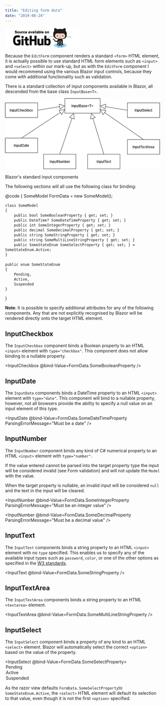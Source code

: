 ```yaml
---
title: "Editing form data"
date: "2019-08-24"
---
```


[![](images/SourceLink.png)](https://github.com/mrpmorris/blazor-university/tree/master/src/Forms/FormInputs)

Because the `EditForm` component renders a standard `<form>` HTML element, it is actually possible to use standard HTML form elements such as `<input>` and `<select>` within our mark-up, but as with the `EditForm` component I would recommend using the various Blazor input controls, because they come with additional functionality such as validation.

There is a standard collection of input components available in Blazor, all descended from the base class `InputBase<T>`.

![](images/InputComponentHierarchy.png)

Blazor's standard input components

The following sections will all use the following class for binding:

@code
{
	SomeModel FormData = new SomeModel();

	class SomeModel
	{
		public bool SomeBooleanProperty { get; set; }
		public DateTime? SomeDateTimeProperty { get; set; }
		public int SomeIntegerProperty { get; set; }
		public decimal SomeDecimalProperty { get; set; }
		public string SomeStringProperty { get; set; }
		public string SomeMultiLineStringProperty { get; set; }
		public SomeStateEnum SomeSelectProperty { get; set; } = SomeStateEnum.Active;
	}

	public enum SomeStateEnum
	{
		Pending,
		Active,
		Suspended
	}
}

**Note**: It is possible to specify additional attributes for any of the following components. Any that are not explicitly recognised by Blazor will be rendered directly onto the target HTML element.

## InputCheckbox

The `InputCheckbox` component binds a Boolean property to an HTML `<input>` element with `type="checkbox"`. This component does not allow binding to a nullable property.

<InputCheckbox @bind-Value=FormData.SomeBooleanProperty />

## InputDate

The `InputDate` components binds a DateTime property to an HTML `<input>` element with `type="date"`. This component will bind to a nullable property, however, not all browsers provide the ability to specify a null value on an input element of this type.

<InputDate @bind-Value=FormData.SomeDateTimeProperty ParsingErrorMessage="Must be a date" />

## InputNumber

The `InputNumber` component binds any kind of C# numerical property to an HTML `<input>` element with `type="number"`.

If the value entered cannot be parsed into the target property type the input will be considered invalid (see Form validation) and will not update the `Model` with the value.

When the target property is nullable, an invalid input will be considered `null` and the text in the input will be cleared.

<InputNumber @bind-Value=FormData.SomeIntegerProperty ParsingErrorMessage="Must be an integer value" />

<InputNumber @bind-Value=FormData.SomeDecimalProperty ParsingErrorMessage="Must be a decimal value" />

## InputText

The `InputText` components binds a string property to an HTML `<input>` element with no `type` specified. This enables us to specify any of the available input types such as `password`, `color`, or one of the other options as specified in the [W3 standards](https://www.w3schools.com/tags/att_input_type.asp).

<InputText @bind-Value=FormData.SomeStringProperty />

## InputTextArea

The `InputTextArea` components binds a string property to an HTML `<textarea>` element.

<InputTextArea @bind-Value=FormData.SomeMultiLineStringProperty />

## InputSelect

The `InputSelect` component binds a property of any kind to an HTML `<select>` element. Blazor will automatically select the correct `<option>` based on the value of the property.

<InputSelect @bind-Value=FormData.SomeSelectProperty>
	<option value="Pending">Pending</option>
	<option value="Active">Active</option>
	<option value="Suspended">Suspended</option>
</InputSelect>

As the razor view defaults `FormData.SomeSelectProperty`to `SomeStateEnum.Active`, the `<select>` HTML element will default its selection to that value, even though it is not the first `<option>` specified.

